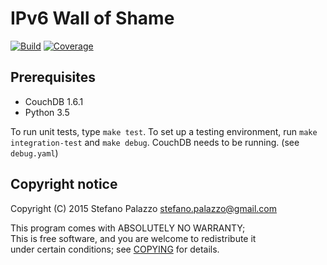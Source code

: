 # IPv6 Wall of Shame

[![Build](https://img.shields.io/travis/sfstpala/v6wos.svg?style=flat-square)](https://travis-ci.org/sfstpala/v6wos)
[![Coverage](https://img.shields.io/coveralls/sfstpala/v6wos.svg?style=flat-square)](https://coveralls.io/r/sfstpala/v6wos)

## Prerequisites

 - CouchDB 1.6.1
 - Python 3.5

To run unit tests, type `make test`. To set up a testing environment, run `make integration-test` and `make debug`. CouchDB needs to be running. (see `debug.yaml`)

## Copyright notice

Copyright (C) 2015  Stefano Palazzo <stefano.palazzo@gmail.com>

This program comes with ABSOLUTELY NO WARRANTY;  
This is free software, and you are welcome to redistribute it  
under certain conditions; see [COPYING](COPYING) for details.
